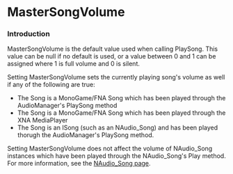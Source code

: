 # MasterSongVolume

### Introduction

MasterSongVolume is the default value used when calling PlaySong. This value can be null if no default is used, or a value between 0 and 1 can be assigned where 1 is full volume and 0 is silent.

Setting MasterSongVolume sets the currently playing song's volume as well if any of the following are true:

* The Song is a MonoGame/FNA Song which has been played through the AudioManager's PlaySong method
* The Song is a MonoGame/FNA Song which has been played through the XNA MediaPlayer
* The Song is an ISong (such as an NAudio\_Song) and has been played thorugh the AudioManager's PlaySong method.

Setting MasterSongVolume does not affect the volume of NAudio\_Song instances which have been played through the NAudio\_Song's Play method. For more information, see the [NAudio\_Song page](../../../naudio/naudio\_song.md).
